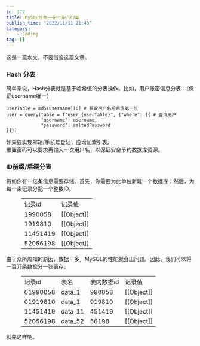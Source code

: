 ```yaml
---
id: 172
title: MySQL分表——杂七杂八的事
publish_time: "2022/11/11 21:48"
category:
    - Coding
tag: []
---
```


这是一篇水文，不要借鉴这篇文章。

<!-- wp:heading {"level":3} -->
<h3>Hash 分表</h3>
<!-- /wp:heading -->

<!-- wp:paragraph -->
<p>简单来说，Hash分表就是基于哈希值的分表操作。比如，用户账密信息分表：（保证username唯一）</p>
<!-- /wp:paragraph -->

<!-- wp:code -->
<pre class="wp-block-code"><code>userTable = md5(username)[0] # 获取用户名哈希值第一位
user = query(table = f"user_{userTable}", {"where": [{ # 查询用户
             "username": username,
             "password": saltedPassword
}]})</code></pre>
<!-- /wp:code -->

<!-- wp:paragraph -->
<p>如果要实现邮箱/手机号登陆，应增加索引表。<br>重置密码可以要求再输入一次用户名，<s>以保证安全</s>节约数据库资源。</p>
<!-- /wp:paragraph -->

<!-- wp:heading {"level":3} -->
<h3>ID前缀/后缀分表</h3>
<!-- /wp:heading -->

<!-- wp:paragraph -->
<p>假如你有一亿条信息需要存储。首先，你需要为此单独新建一个数据库；然后，为每一条记录分配一个整数ID。</p>
<!-- /wp:paragraph -->

<!-- wp:table {"className":"is-style-regular"} -->
<figure class="wp-block-table is-style-regular"><table><tbody><tr><td class="has-text-align-left" data-align="left">记录id</td><td>记录值</td></tr><tr><td class="has-text-align-left" data-align="left">1990058</td><td>[[Object]]</td></tr><tr><td class="has-text-align-left" data-align="left">1919810</td><td>[[Object]]</td></tr><tr><td class="has-text-align-left" data-align="left">11451419</td><td>[[Object]]</td></tr><tr><td class="has-text-align-left" data-align="left">52056198</td><td>[[Object]]</td></tr></tbody></table></figure>
<!-- /wp:table -->

<!-- wp:paragraph -->
<p>由于众所周知的原因，数据一多，MySQL的性能就会出问题。因此，我们可以将一百万条数据分一张表存。</p>
<!-- /wp:paragraph -->

<!-- wp:table -->
<figure class="wp-block-table"><table><tbody><tr><td>记录id</td><td>表名</td><td>表内数据id</td><td>记录值</td></tr><tr><td>01990058</td><td>data_1</td><td>990058</td><td>[[Object]]</td></tr><tr><td>01919810</td><td>data_1</td><td>919810</td><td>[[Object]]</td></tr><tr><td>11451419</td><td>data_11</td><td>451419</td><td>[[Object]]</td></tr><tr><td>52056198</td><td>data_52</td><td>56198</td><td>[[Object]]</td></tr></tbody></table></figure>
<!-- /wp:table -->

<!-- wp:paragraph {"fontSize":"medium"} -->
<p class="has-medium-font-size">就先这样吧。</p>
<!-- /wp:paragraph -->
